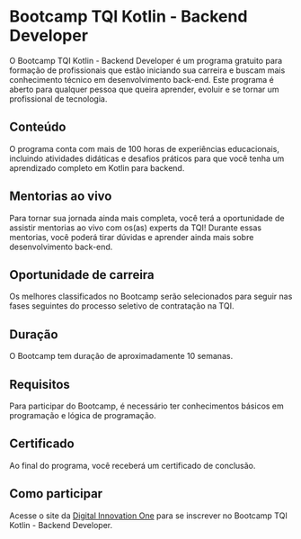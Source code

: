 # Bootcamp TQI Kotlin - Backend Developer

O Bootcamp TQI Kotlin - Backend Developer é um programa gratuito para formação de profissionais que estão iniciando sua carreira e buscam mais conhecimento técnico em desenvolvimento back-end. Este programa é aberto para qualquer pessoa que queira aprender, evoluir e se tornar um profissional de tecnologia.

## Conteúdo

O programa conta com mais de 100 horas de experiências educacionais, incluindo atividades didáticas e desafios práticos para que você tenha um aprendizado completo em Kotlin para backend.

## Mentorias ao vivo

Para tornar sua jornada ainda mais completa, você terá a oportunidade de assistir mentorias ao vivo com os(as) experts da TQI! Durante essas mentorias, você poderá tirar dúvidas e aprender ainda mais sobre desenvolvimento back-end.

## Oportunidade de carreira

Os melhores classificados no Bootcamp serão selecionados para seguir nas fases seguintes do processo seletivo de contratação na TQI.

## Duração

O Bootcamp tem duração de aproximadamente 10 semanas.

## Requisitos

Para participar do Bootcamp, é necessário ter conhecimentos básicos em programação e lógica de programação.

## Certificado

Ao final do programa, você receberá um certificado de conclusão.

## Como participar

Acesse o site da [Digital Innovation One](https://digitalinnovation.one/) para se inscrever no Bootcamp TQI Kotlin - Backend Developer.
